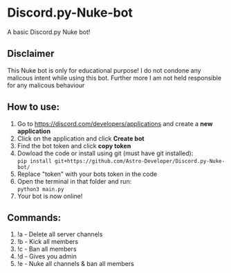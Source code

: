 # Discord.py-Nuke-bot

A basic Discord.py Nuke bot!

## Disclaimer

This Nuke bot is only for educational purpose! I do not condone any malicous intent while using this bot. Further more I am not held responsible for any malicous behaviour


## How to use:

1. Go to https://discord.com/developers/applications and create a **new application**
2. Click on the application and click **Create bot**
3. Find the bot token and click **copy token**
4. Dowload the code or install using git (must have git installed):<br>
```pip install git+https://github.com/Astro-Developer/Discord.py-Nuke-bot/```
5. Replace "token" with your bots token in the code
6. Open the terminal in that folder and run:<br>
```python3 main.py```
7. Your bot is now online!

## Commands:

1. !a - Delete all server channels
2. !b - Kick all members
3. !c - Ban all members
4. !d - Gives you admin
5. !e - Nuke all channels & ban all members
